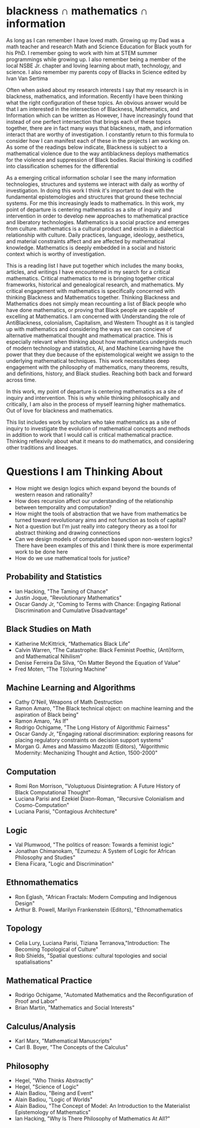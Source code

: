 
# $\text{blackness} \cap \text{mathematics} \cap \text{information}$

As long as I can remember I have loved math. Growing up my Dad was a math teacher and research Math and Science Education for Black youth for his PhD. I remember going to work with him at STEM summer programmings while growing up. I also remember being a member of the local NSBE Jr. chapter and loving learning about math, technology, and science. I also remember my parents copy of Blacks in Science edited by Ivan Van Sertima

Often when asked about my research interests I say that my research is in blackness, mathematics, and information. Recently I have been thinking what the right configuration of these topics. An obvious answer would be that I am interested in the intersection of Blackness, Mathematics, and Information which can be written as  However, I have increasingly found that instead of one perfect intersection that brings each of these topics together, there are in fact many ways that blackness, math, and information interact that are worthy of investigation. I constantly return to this formula to consider how I can manifest each of these in the projects I am working on. As some of the readings below indicate, Blackness is subject to a mathematical violence due to the way antiblackness deploys mathematics for the violence and suppression of Black bodies. Racial thinking is codified into classification schemes for the differential 




As a emerging critical information scholar I see the many information technologies, structures and systems we interact with daily as worthy of investigation. In doing this work I think it's important to deal with the fundamental epistemologies and structures that ground these techncial systems. For me this increasingly leads to mathematics. In this work, my point of departure is centering mathematics as a site of inquiry and intervention in order to develop new approaches to mathematical practice and liberatory technologies. Mathematics is a social practice and emerges from culture. mathematics is a cultural product and exists in a dialectical relationship with culture. Daily practices, language, ideology, aesthetics, and material constraints affect and are affected by mathematical knowledge. Mathematics is deeply embedded in a social and historic context which is worthy of investigation.




This is a reading list I have put together which includes the many books, articles, and writings I have encountered in my search for a critical mathematics. Critical mathematics to me is bringing together critical frameworks, historical and genealogical research, and mathematics. My critical engagement with mathematics is specifically concerned with thinking Blackness and Mathematics together. Thinking Blackness and Mathematics does not simply mean recounting a list of Black people who have done mathematics, or proving that Black people are capable of excelling at Mathematics. I am concerned with Understanding the role of AntiBlackness, colonialism, Capitalism, and Western Thought as it is tangled up with mathematics and considering the ways we can concieve of alternative mathematical thought and mathematical practice. This is especially relevant when thinking about how mathematics undergirds much of modern technology and statistics, AI, and Machine Learning have the power that they due because of the epistemological weight we assign to the underlying mathematical techniques. This work necessitates deep engagement with the philosophy of mathematics, many theorems, results, and definitions, history, and Black studies. Reaching both back and forward across time. 

In this work, my point of departure is centering mathematics as a site of inquiry and intervention. This is why while thinking philosophically and critically, I am also in the process of myself learning higher mathematics. Out of love for blackness and mathematics.


This list includes work by scholars who take mathematics as a site of inquiry to investigate the evolution of mathematical concepts and methods in addition to work that I would call is critical mathematical practice. Thinking reflexivily about what it means to do mathematics, and considering other traditions and lineages.

# Questions I am Thinking About
- How might we design logics which expand beyond the bounds of western reason and rationality?
- How does recursion affect our understanding of the relationship between temporality and computation?
- How might the tools of abstraction that we have from mathematics be turned toward revolutionary aims and not function as tools of capital?
- Not a question but I'm just really into category theory as a tool for abstract thinking and drawing connections
- Can we design models of computation based upon non-western logics? There have been examples of this and I think there is more experimental work to be done here
- How do we use mathematical tools for justice?



## Probability and Statistics
- Ian Hacking, "The Taming of Chance"
- Justin Joque, "Revolutionary Mathematics"
- Oscar Gandy Jr, "Coming to Terms with Chance: Engaging Rational Discrimination and Cumulative Disadvantage"

## Black Studies on Math
- Katherine McKittrick, “Mathematics Black Life”
- Calvin Warren, “The Catastrophe: Black Feminist Poethic, (Anti)form, and Mathematical Nihilism”
- Denise Ferreira Da Silva, “On Matter Beyond the Equation of Value”
- Fred Moten, “The T(o)uring Machine”

## Machine Learning and Algorithms
- Cathy O'Neil, Weapons of Math Destruction
- Ramon Amaro, "The Black technical object: on machine learning and the aspiration of Black being"
- Ramon Amaro, "As If"
- Rodrigo Ochigame, "The Long History of Algorithmic Fairness"
- Oscar Gandy Jr, "Engaging rational discrimination: exploring reasons for placing regulatory constraints on decision support systems"
- Morgan G. Ames and Massimo Mazzotti (Editors), "Algorithmic Modernity: Mechanizing Thought and Action, 1500-2000" 


## Computation
- Romi Ron Morrison, "Voluptuous Disintegration: A Future History of Black Computational Thought"
- Luciana Parisi and Ezekiel Dixon-Roman, "Recursive Colonialism and Cosmo-Computation"
- Luciana Parisi, "Contagious Architecture"

## Logic
- Val Plumwood, "The politics of reason: Towards a feminist logic"
- Jonathan Chimanokam, "Ezumezu: A System of Logic for African Philosophy and Studies"
- Elena Ficara, "Logic and Discrimination"

## Ethnomathematics
- Ron Eglash, "African Fractals: Modern Computing and Indigenous Design"
- Arthur B. Powell, Marilyn Frankenstein (Editors), "Ethnomathematics

## Topology
- Celia Lury, Luciana Parisi, Tiziana Terranova,"Introduction: The Becoming Topological of Culture"
- Rob Shields, "Spatial questions: cultural topologies and social spatialisations"

## Mathematical Practice
- Rodrigo Ochigame, "Automated Mathematics and the Reconfiguration of Proof and Labor"
- Brian Martin, "Mathematics and Social Interests"

## Calculus/Analysis
- Karl Marx, "Mathematical Manuscripts"
- Carl B. Boyer, "The Concepts of the Calculus"

## Philosophy
- Hegel, "Who Thinks Abstractly"
- Hegel, "Science of Logic"
- Alain Badiou, "Being and Event"
- Alain Badiou, "Logic of Worlds"
- Alain Badiou, "The Concept of Model: An Introduction to the Materialist Epistemology of Mathematics"
- Ian Hacking, "Why Is There Philosophy of Mathematics At All?"




